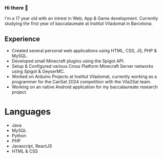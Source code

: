 ### Hi there 👋
I'm a 17 year old with an intrest in Web, App & Game development. 
Currently studying the first year of baccalaureate at Institut Viladomat in Barcelona.

## Experience

- Created several personal web applications using HTML, CSS, JS, PHP & MySQL.
- Developed small Minecraft plugins using the Spigot API.
- Setup & Configured various Cross Platform Minecraft Server networks using Spigot & GeyserMC.
- Worked on Arduino Projects at Institut Viladomat, currently working as a programmer for the CanSat 2024 competition with the Vila2Sat team.
- Working on an native Android application for my baccalaureate research project.

# Languages
- Java
- MySQL
- Python
- PHP
- Javascript, ReactJS
- HTML & CSS
<!--
**abyssxd/abyssxd** is a ✨ _special_ ✨ repository because its `README.md` (this file) appears on your GitHub profile.

Here are some ideas to get you started:

- 🔭 I’m currently working on ...
- 🌱 I’m currently learning ...
- 👯 I’m looking to collaborate on ...
- 🤔 I’m looking for help with ...
- 💬 Ask me about ...
- 📫 How to reach me: ...
- 😄 Pronouns: ...
- ⚡ Fun fact: ...
-->
